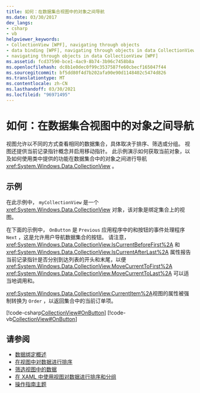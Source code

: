 ```yaml
---
title: 如何：在数据集合视图中的对象之间导航
ms.date: 03/30/2017
dev_langs:
- csharp
- vb
helpviewer_keywords:
- CollectionView [WPF], navigating through objects
- data binding [WPF], navigating through objects in data CollectionView
- navigating through objects in data CollectionView [WPF]
ms.assetid: fcd37590-bce1-4ac9-8b74-3b96c7458b8a
ms.openlocfilehash: dc8b1e0dec0f99c3537587fe60cbecf165047f44
ms.sourcegitcommit: bf5dd80f4d7b202afa90e90d1148402c5474d826
ms.translationtype: MT
ms.contentlocale: zh-CN
ms.lasthandoff: 03/30/2021
ms.locfileid: "96971495"
---
```

# <a name="how-to-navigate-through-the-objects-in-a-data-collectionview"></a>如何：在数据集合视图中的对象之间导航
视图允许以不同的方式查看相同的数据集合，具体取决于排序、筛选或分组。 视图还提供当前记录指针概念并启用移动指针。 此示例演示如何获取当前对象，以及如何使用类中提供的功能在数据集合中的对象之间进行导航 <xref:System.Windows.Data.CollectionView> 。  
  
## <a name="example"></a>示例  
 在此示例中， `myCollectionView` 是一个 <xref:System.Windows.Data.CollectionView> 对象，该对象是绑定集合上的视图。  
  
 在下面的示例中， `OnButton` 是 `Previous` 应用程序中的和按钮的事件处理程序 `Next` ，这是允许用户导航数据集合的按钮。 请注意， <xref:System.Windows.Data.CollectionView.IsCurrentBeforeFirst%2A> 和 <xref:System.Windows.Data.CollectionView.IsCurrentAfterLast%2A> 属性报告当前记录指针是否分别到达列表的开头和末尾，以便 <xref:System.Windows.Data.CollectionView.MoveCurrentToFirst%2A> <xref:System.Windows.Data.CollectionView.MoveCurrentToLast%2A> 可以适当地调用和。  
  
 <xref:System.Windows.Data.CollectionView.CurrentItem%2A>视图的属性被强制转换为 `Order` ，以返回集合中的当前订单项。  
  
 [!code-csharp[CollectionView#OnButton](~/samples/snippets/csharp/VS_Snippets_Wpf/CollectionView/CSharp/Page1.xaml.cs#onbutton)]
 [!code-vb[CollectionView#OnButton](~/samples/snippets/visualbasic/VS_Snippets_Wpf/CollectionView/VisualBasic/Page1.xaml.vb#onbutton)]  
  
## <a name="see-also"></a>请参阅

- [数据绑定概述](/dotnet/desktop-wpf/data/data-binding-overview)
- [在视图中对数据进行排序](how-to-sort-data-in-a-view.md)
- [筛选视图中的数据](how-to-filter-data-in-a-view.md)
- [在 XAML 中使用视图对数据进行排序和分组](how-to-sort-and-group-data-using-a-view-in-xaml.md)
- [操作指南主题](data-binding-how-to-topics.md)
